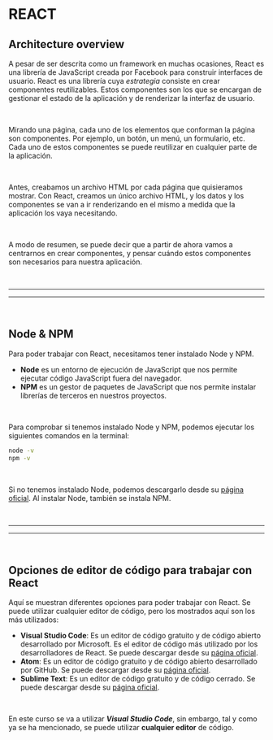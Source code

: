 # REACT

## Architecture overview

A pesar de ser descrita como un framework en muchas ocasiones, React es una librería de JavaScript creada por Facebook para construir interfaces de usuario. React es una librería cuya *estrategia* consiste en crear componentes reutilizables. Estos componentes son los que se encargan de gestionar el estado de la aplicación y de renderizar la interfaz de usuario.

<br>

Mirando una página, cada uno de los elementos que conforman la página son componentes. Por ejemplo, un botón, un menú, un formulario, etc. Cada uno de estos componentes se puede reutilizar en cualquier parte de la aplicación.

<br>

Antes, creabamos un archivo HTML por cada página que quisieramos mostrar. Con React, creamos un único archivo HTML, y los datos y los componentes se van a ir renderizando en el mismo a medida que la aplicación los vaya necesitando.

<br>

A modo de resumen, se puede decir que a partir de ahora vamos a centrarnos en crear componentes, y pensar cuándo estos componentes son necesarios para nuestra aplicación.


<br><hr>
<hr><br>


## Node & NPM

Para poder trabajar con React, necesitamos tener instalado Node y NPM.

* **Node** es un entorno de ejecución de JavaScript que nos permite ejecutar código JavaScript fuera del navegador.
* **NPM** es un gestor de paquetes de JavaScript que nos permite instalar librerías de terceros en nuestros proyectos.

<br>

Para comprobar si tenemos instalado Node y NPM, podemos ejecutar los siguientes comandos en la terminal:

```bash
node -v
npm -v
```

<br>

Si no tenemos instalado Node, podemos descargarlo desde su [página oficial](https://nodejs.org/es/). Al instalar Node, también se instala NPM.


<br><hr>
<hr><br>


## Opciones de editor de código para trabajar con React

Aquí se muestran diferentes opciones para poder trabajar con React. Se puede utilizar cualquier editor de código, pero los mostrados aquí son los más utilizados:

* **Visual Studio Code**: Es un editor de código gratuito y de código abierto desarrollado por Microsoft. Es el editor de código más utilizado por los desarrolladores de React. Se puede descargar desde su [página oficial](https://code.visualstudio.com/).
* **Atom**: Es un editor de código gratuito y de código abierto desarrollado por GitHub. Se puede descargar desde su [página oficial](https://atom.io/).
* **Sublime Text**: Es un editor de código gratuito y de código cerrado. Se puede descargar desde su [página oficial](https://www.sublimetext.com/).

<br>

En este curso se va a utilizar ***Visual Studio Code***, sin embargo, tal y como ya se ha mencionado, se puede utilizar **cualquier editor** de código.